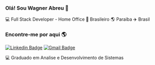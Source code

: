 
### Olá! Sou Wagner Abreu 👋

💻 Full Stack Developer - Home Office 🏡 Brasileiro 🌎 Paraiba ✈️ Brasil

### Encontre-me por aqui 🌎

[![Linkedin Badge](https://img.shields.io/badge/-Wagner%20Abreu-blue?style=flat-square&logo=Linkedin&logoColor=white&link=https://www.linkedin.com/in/wagner-abreu-9139b958)](https://www.linkedin.com/in/wagner-abreu-9139b958)
[![Gmail Badge](https://img.shields.io/badge/-wagner.abreucz%40gmail.com-red?style=flat-square&logo=Gmail&logoColor=white&link=mailto:wagner.abreucz@gmail.com)](mailto:wagner.abreucz@gmail.com)

💻  Graduado em Analise e Desenvolvimento de Sistemas<br>
</samp>
